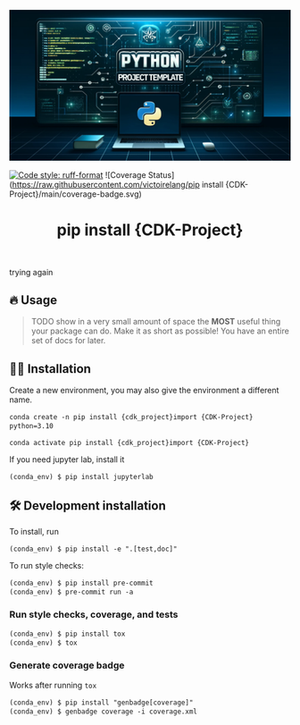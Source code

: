 ![Project Logo](assets/banner.png)

[![Code style: ruff-format](https://img.shields.io/badge/code%20style-ruff_format-6340ac.svg)](https://github.com/astral-sh/ruff)
![Coverage Status](https://raw.githubusercontent.com/victoirelang/pip install {CDK-Project}/main/coverage-badge.svg)

<h1 align="center">
pip install {CDK-Project}
</h1>

<br>


trying again

## 🔥 Usage

> TODO show in a very small amount of space the **MOST** useful thing your package can do.
> Make it as short as possible! You have an entire set of docs for later.

## 👩‍💻 Installation

Create a new environment, you may also give the environment a different name. 

```
conda create -n pip install {cdk_project}import {CDK-Project} python=3.10 
```

```
conda activate pip install {cdk_project}import {CDK-Project}
```

If you need jupyter lab, install it 

```
(conda_env) $ pip install jupyterlab
```


## 🛠️ Development installation

To install, run

```
(conda_env) $ pip install -e ".[test,doc]"
```

To run style checks:

```
(conda_env) $ pip install pre-commit
(conda_env) $ pre-commit run -a
```

### Run style checks, coverage, and tests

```
(conda_env) $ pip install tox
(conda_env) $ tox
```

### Generate coverage badge

Works after running `tox`

```
(conda_env) $ pip install "genbadge[coverage]"
(conda_env) $ genbadge coverage -i coverage.xml
```


